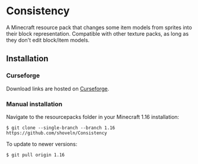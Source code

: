 # Consistency
A Minecraft resource pack that changes some item models from sprites into their block representation. Compatible with other texture packs, as long as they don't edit block/item models.

## Installation
### Curseforge
Download links are hosted on [Curseforge](https://www.curseforge.com/minecraft/texture-packs/consistency).
### Manual installation
Navigate to the resourcepacks folder in your Minecraft 1.16 installation:

```
$ git clone --single-branch --branch 1.16 https://github.com/shoveln/Consistency
```

To update to newer versions:

```
$ git pull origin 1.16
```
